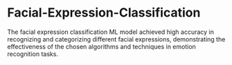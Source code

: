 # Facial-Expression-Classification
The facial expression classification ML model achieved high accuracy in recognizing and categorizing different facial expressions, demonstrating the effectiveness of the chosen algorithms and techniques in emotion recognition tasks.

